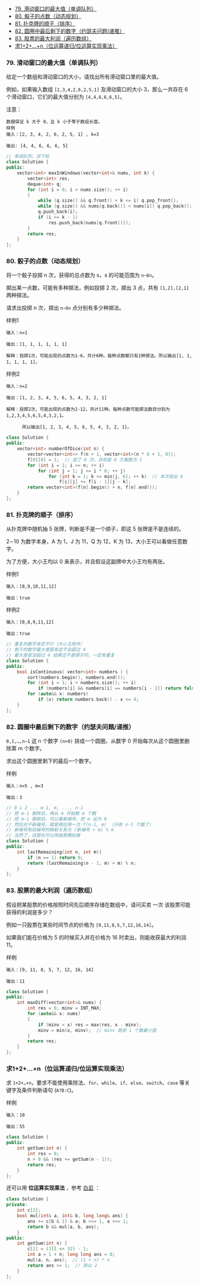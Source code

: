 
<!-- @import "[TOC]" {cmd="toc" depthFrom=1 depthTo=6 orderedList=false} -->

<!-- code_chunk_output -->

- [79. 滑动窗口的最大值（单调队列）](#79-滑动窗口的最大值单调队列)
- [80. 骰子的点数（动态规划）](#80-骰子的点数动态规划)
- [81. 扑克牌的顺子（排序）](#81-扑克牌的顺子排序)
- [82. 圆圈中最后剩下的数字（约瑟夫问题/递推）](#82-圆圈中最后剩下的数字约瑟夫问题递推)
- [83. 股票的最大利润（遍历数组）](#83-股票的最大利润遍历数组)
- [求1+2+…+n（位运算递归/位运算实现乘法）](#求12n位运算递归位运算实现乘法)

<!-- /code_chunk_output -->

### 79. 滑动窗口的最大值（单调队列）

给定一个数组和滑动窗口的大小，请找出所有滑动窗口里的最大值。

例如，如果输入数组 `[2,3,4,2,6,2,5,1]` 及滑动窗口的大小 3，那么一共存在 6 个滑动窗口，它们的最大值分别为 `[4,4,6,6,6,5]`。

注意：
```
数据保证 k 大于 0，且 k 小于等于数组长度。
样例
输入：[2, 3, 4, 2, 6, 2, 5, 1] , k=3

输出: [4, 4, 6, 6, 6, 5]
```

```cpp
// 单调队列，存下标
class Solution {
public:
    vector<int> maxInWindows(vector<int>& nums, int k) {
        vector<int> res;
        deque<int> q;
        for (int i = 0; i < nums.size(); ++ i)
        {
            while (q.size() && q.front() + k <= i) q.pop_front();
            while (q.size() && nums[q.back()] < nums[i]) q.pop_back();
            q.push_back(i);
            if (i >= k - 1)
                res.push_back(nums[q.front()]);
        }
        return res;
    }
};
```

### 80. 骰子的点数（动态规划）

将一个骰子投掷 n 次，获得的总点数为 s，s 的可能范围为 `n∼6n`。

掷出某一点数，可能有多种掷法，例如投掷 2 次，掷出 3 点，共有 `[1,2],[2,1]` 两种掷法。

请求出投掷 n 次，掷出 `n∼6n` 点分别有多少种掷法。

样例1
```
输入：n=1

输出：[1, 1, 1, 1, 1, 1]

解释：投掷1次，可能出现的点数为1-6，共计6种。每种点数都只有1种掷法。所以输出[1, 1, 1, 1, 1, 1]。
```

样例2
```
输入：n=2

输出：[1, 2, 3, 4, 5, 6, 5, 4, 3, 2, 1]

解释：投掷2次，可能出现的点数为2-12，共计11种。每种点数可能掷法数目分别为1,2,3,4,5,6,5,4,3,2,1。

      所以输出[1, 2, 3, 4, 5, 6, 5, 4, 3, 2, 1]。
```

```cpp
class Solution {
public:
    vector<int> numberOfDice(int n) {
        vector<vector<int>> f(n + 1, vector<int>(n * 6 + 1, 0));
        f[0][0] = 1;  // 投了 0 次，总和是 0 方案数为 1
        for (int i = 1; i <= n; ++ i)
            for (int j = 1; j <= i * 6; ++ j)
                for (int k = 1; k <= min(j, 6); ++ k)  // 本次投出 k
                    f[i][j] += f[i - 1][j - k];
        return vector<int>(f[n].begin() + n, f[n].end());
    }
};
```

### 81. 扑克牌的顺子（排序）

从扑克牌中随机抽 5 张牌，判断是不是一个顺子，即这 5 张牌是不是连续的。

2∼10 为数字本身，A 为 1，J 为 11，Q 为 12，K 为 13，大小王可以看做任意数字。

为了方便，大小王均以 0 来表示，并且假设这副牌中大小王均有两张。

样例1
```
输入：[8,9,10,11,12]

输出：true
```

样例2
```
输入：[0,8,9,11,12]

输出：true
```

```cpp
// 重复的数字肯定不行（大小王除外）
// 剩下的数字最大差距肯定不会超过 4
// 最大差距没超过 4 结果还不是顺子的，一定有重复
class Solution {
public:
    bool isContinuous( vector<int> numbers ) {
        sort(numbers.begin(), numbers.end());
        for (int i = 1; i < numbers.size(); ++ i)
            if (numbers[i] && numbers[i] == numbers[i - 1]) return false;
        for (auto&& x: numbers)
            if (x) return numbers.back() - x <= 4;
    }
};
```

### 82. 圆圈中最后剩下的数字（约瑟夫问题/递推）

`0,1,…,n−1` 这 n 个数字 `(n>0)` 排成一个圆圈，从数字 0 开始每次从这个圆圈里删除第 m 个数字。

求出这个圆圈里剩下的最后一个数字。

样例
```
输入：n=5 , m=3

输出：3
```

```cpp
// 0 1 2 ... m-1, m, ..., n-1
// 把 m-1 删除后，再从 m 开始数 m 个数
// 把 m-1 删除后，可以重新编号，把 m 设为 0
// 然后对于新编号，就是再应用一次 f(n-1, m) （只有 n-1 个数了）
// 新编号和旧编号的映射关系为 (新编号 + m) % m
// 当然了，这题也可以用链表模拟做
class Solution {
public:
    int lastRemaining(int n, int m){
        if (n == 1) return 0;
        return (lastRemaining(n - 1, m) + m) % n;
    }
};
```

### 83. 股票的最大利润（遍历数组）

假设把某股票的价格按照时间先后顺序存储在数组中，请问买卖 一次 该股票可能获得的利润是多少？

例如一只股票在某些时间节点的价格为 `[9,11,8,5,7,12,16,14]`。

如果我们能在价格为 5 的时候买入并在价格为 16 时卖出，则能收获最大的利润 11。

样例
```
输入：[9, 11, 8, 5, 7, 12, 16, 14]

输出：11
```

```cpp
class Solution {
public:
    int maxDiff(vector<int>& nums) {
        int res = 0, minv = INT_MAX;
        for (auto&& x: nums)
        {
            if (minv < x) res = max(res, x - minv);
            minv = min(x, minv);  // minv 是前 i 个数最小值
        }
        return res;
    }
};
```

### 求1+2+…+n（位运算递归/位运算实现乘法）

求 `1+2+…+n`，要求不能使用乘除法、`for`、`while`、`if`、`else`、`switch`、`case` 等关键字及条件判断语句 (`A?B:C`)。

样例
```
输入：10

输出：55
```

```cpp
class Solution {
public:
    int getSum(int n) {
        int res = 0;
        n > 0 && (res += getSum(n - 1));
        return res;
    }
};
```

还可以用 **位运算实现乘法** ，参考 [白凪](https://www.acwing.com/user/myspace/index/10419/) ：

```cpp
class Solution {
private:
    int c[2];
    bool mul(int& a, int& b, long long& ans) {
        ans += c[b & 1] & a; b >>= 1, a <<= 1;
        return b && mul(a, b, ans);
    }
public:
    int getSum(int n) {
        c[1] = (1ll << 32) - 1;
        int a = 1 + n; long long ans = 0;
        mul(a, n, ans);  // (1 + n) * n
        return ans >> 1;  // 除以 2
    }
};
```
